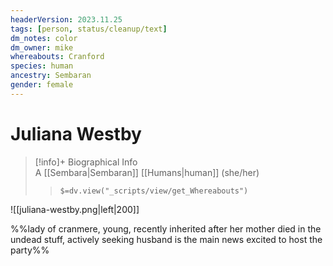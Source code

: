 ```yaml
---
headerVersion: 2023.11.25
tags: [person, status/cleanup/text]
dm_notes: color
dm_owner: mike
whereabouts: Cranford
species: human
ancestry: Sembaran
gender: female
---
```

# Juliana Westby
>[!info]+ Biographical Info  
> A [[Sembara|Sembaran]] [[Humans|human]] (she/her)  
>> `$=dv.view("_scripts/view/get_Whereabouts")`


![[juliana-westby.png|left|200]]


%%lady of cranmere, young, recently inherited after her mother died in the undead stuff, actively seeking husband is the main news
excited to host the party%%

